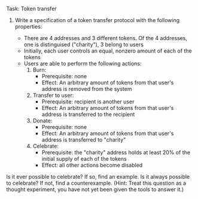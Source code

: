 Task: Token transfer

1. Write a specification of a token transfer protocol with the following properties:

    - There are 4 addresses and 3 different tokens. Of the 4 addresses, one is distinguised ("charity"), 3 belong to users
    - Initially, each user controls an equal, nonzero amount of each of the tokens
    - Users are able to perform the following actions:
        1. Burn:
            - Prerequisite: none
            - Effect: An arbitrary amount of tokens from that user's address is removed from the system
        2. Transfer to user: 
            - Prerequisite: recipient is another user
            - Effect: An arbitrary amount of tokens from that user's address is transferred to the recipient
        3. Donate:
            - Prerequisite: none
            - Effect: An arbitrary amount of tokens from that user's address is transferred to "charity"
        4. Celebrate:
            - Prerequisite: the "charity" address holds at least 20% of the initial supply of each of the tokens
            - Effect: all other actions become disabled

Is it ever possible to celebrate? If so, find an example.
Is it always possible to celebrate? If not, find a counterexample. (Hint: Treat this question as a thought experiment, you have not yet been given the tools to answer it.)

